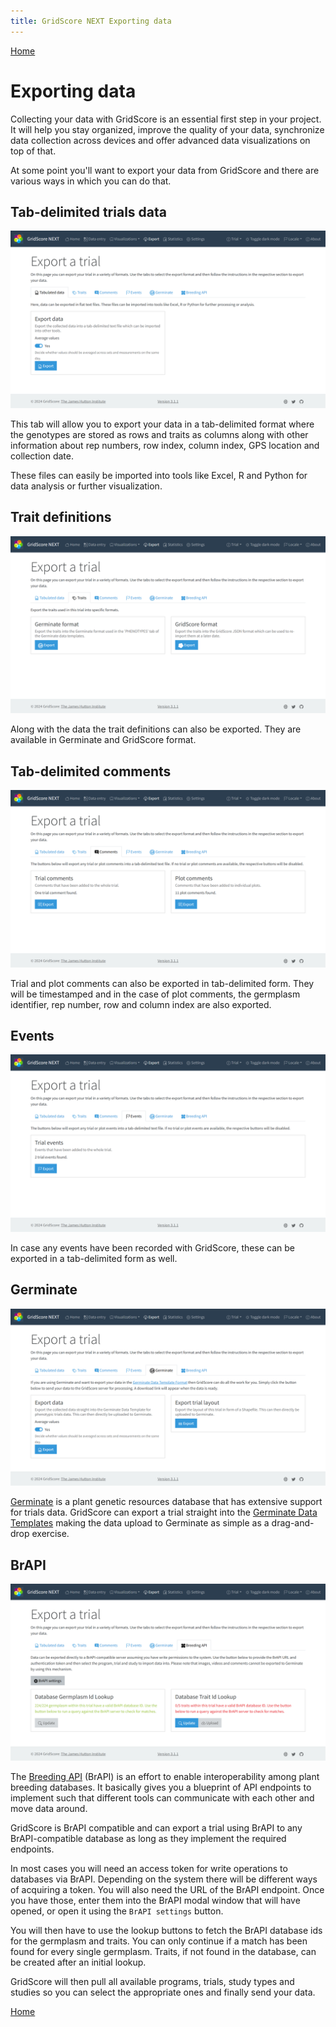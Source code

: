 ```yaml
---
title: GridScore NEXT Exporting data
---
```


<a href="index.html" class="btn btn-dark">Home</a>

# Exporting data

Collecting your data with GridScore is an essential first step in your project. It will help you stay organized, improve the quality of your data, synchronize data collection across devices and offer advanced data visualizations on top of that.

At some point you'll want to export your data from GridScore and there are various ways in which you can do that.

## Tab-delimited trials data
<img src="img/export-tab.png" style="max-width: 100%;" alt="Export of tab-delimited data">

This tab will allow you to export your data in a tab-delimited format where the genotypes are stored as rows and traits as columns along with other information about rep numbers, row index, column index, GPS location and collection date.

These files can easily be imported into tools like Excel, R and Python for data analysis or further visualization.

## Trait definitions
<img src="img/export-traits.png" style="max-width: 100%;" alt="Export of traits">

Along with the data the trait definitions can also be exported. They are available in Germinate and GridScore format.

## Tab-delimited comments
<img src="img/export-comments.png" style="max-width: 100%;" alt="Export of comments">

Trial and plot comments can also be exported in tab-delimited form. They will be timestamped and in the case of plot comments, the germplasm identifier, rep number, row and column index are also exported.

## Events
<img src="img/export-events.png" style="max-width: 100%;" alt="Export of events">

In case any events have been recorded with GridScore, these can be exported in a tab-delimited form as well.

## Germinate
<img src="img/export-germinate.png" style="max-width: 100%;" alt="Export to Germinate Data Templates">

[Germinate](https://ics.hutton.ac.uk/get-germinate) is a plant genetic resources database that has extensive support for trials data. GridScore can export a trial straight into the [Germinate Data Templates](https://github.com/germinateplatform/germinate-data-templates) making the data upload to Germinate as simple as a drag-and-drop exercise.

## BrAPI
<img src="img/export-brapi.png" style="max-width: 100%;" alt="Export via BrAPI">

The [Breeding API](https://brapi.org) (BrAPI) is an effort to enable interoperability among plant breeding databases. It basically gives you a blueprint of API endpoints to implement such that different tools can communicate with each other and move data around.

GridScore is BrAPI compatible and can export a trial using BrAPI to any BrAPI-compatible database as long as they implement the required endpoints.

In most cases you will need an access token for write operations to databases via BrAPI. Depending on the system there will be different ways of acquiring a token. You will also need the URL of the BrAPI endpoint. Once you have those, enter them into the BrAPI modal window that will have opened, or open it using the `BrAPI settings` button.

You will then have to use the lookup buttons to fetch the BrAPI database ids for the germplasm and traits. You can only continue if a match has been found for every single germplasm. Traits, if not found in the database, can be created after an initial lookup.

GridScore will then pull all available programs, trials, study types and studies so you can select the appropriate ones and finally send your data.

<a href="index.html" class="btn btn-dark">Home</a>